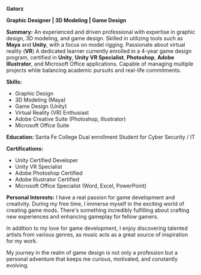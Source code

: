**Gatorz**

**Graphic Designer | 3D Modeling | Game Design**

**Summary:**
An experienced and driven professional with expertise in graphic design, 3D modeling, and game design. Skilled in utilizing tools such as **Maya** and **Unity**, with a focus on model rigging. Passionate about virtual reality (**VR**) A dedicated learner currently enrolled in a 4-year game design program, certified in **Unity**, **Unity VR Specialist**, **Photoshop**, **Adobe Illustrator**, and Microsoft Office applications. Capable of managing multiple projects while balancing academic pursuits and real-life commitments.

**Skills:**
- Graphic Design
- 3D Modeling (Maya)
- Game Design (Unity)
- Virtual Reality (VR) Enthusiast
- Adobe Creative Suite (Photoshop, Illustrator)
- Microsoft Office Suite

**Education:**
Santa Fe College Dual enrollment Student for Cyber Security / IT

**Certifications:**
- Unity Certified Developer
- Unity VR Specialist
- Adobe Photoshop Certified
- Adobe Illustrator Certified
- Microsoft Office Specialist (Word, Excel, PowerPoint)


**Personal Interests:**
I have a real passion for game development and creativity. During my free time, I immerse myself in the exciting world of creating game mods. There's something incredibly fulfilling about crafting new experiences and enhancing gameplay for fellow gamers.

In addition to my love for game development, I enjoy discovering talented artists from various genres, as music acts as a great source of inspiration for my work.

My journey in the realm of game design is not only a profession but a personal adventure that keeps me curious, motivated, and constantly evolving.
